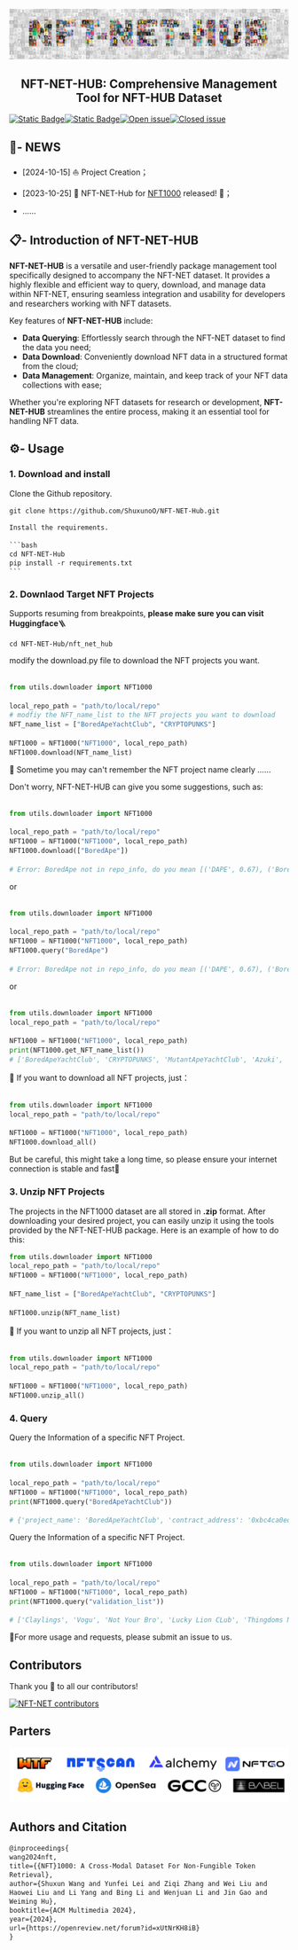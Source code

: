 ![NFT1000](assets/NFT_NET_HUB.png)

## <div align="center">NFT-NET-HUB: Comprehensive Management Tool for NFT-HUB Dataset</div>

[![Static Badge](https://img.shields.io/badge/%F0%9F%A4%97%20Huggingface-NFT%20NET-orange?style=flat&logoColor=%23FFD21E)](https://huggingface.co/datasets/shuxunoo/NFT-Net)[![Static Badge](https://img.shields.io/badge/arXiv-2402.16872%20-B31B1B?style=flat&logo=arxiv&link=https%3A%2F%2Farxiv.org%2Fabs%2F2402.16872)](https://arxiv.org/abs/2402.16872)[![Open issue](https://img.shields.io/github/issues/ShuxunoO/NFT-NET-Hub)](https://github.com/chencn2020/PromptIQA/issues)[![Closed issue](https://img.shields.io/github/issues-closed/chencn2020/PromptIQA)](https://github.com/ShuxunoO/NFT-NET-Hub/issues)



## 🚀- NEWS

- [2024-10-15] ⛵ Project Creation；

- [2023-10-25] 🥳 NFT-NET-Hub for [NFT1000](https://huggingface.co/datasets/shuxunoo/NFT-Net/tree/main/NFT1000) released! 🎉；

- ……



## 📋︎- Introduction of NFT-NET-HUB

**NFT-NET-HUB** is a versatile and user-friendly package management tool specifically designed to accompany the NFT-NET dataset. It provides a highly flexible and efficient way to query, download, and manage data within NFT-NET, ensuring seamless integration and usability for developers and researchers working with NFT datasets.

Key features of **NFT-NET-HUB** include:

- **Data Querying**: Effortlessly search through the NFT-NET dataset to find the data you need;
- **Data Download**: Conveniently download NFT data in a structured format from the cloud;
- **Data Management**: Organize, maintain, and keep track of your NFT data collections with ease;

Whether you're exploring NFT datasets for research or development, **NFT-NET-HUB** streamlines the entire process, making it an essential tool for handling NFT data.



## ⚙- Usage



### 1. Download and install

Clone the Github repository.

   ```git
   git clone https://github.com/ShuxunoO/NFT-NET-Hub.git
   ```

    Install the requirements.
       
    ```bash
    cd NFT-NET-Hub
    pip install -r requirements.txt
    ```



### 2. Downlaod Target NFT Projects

Supports resuming from breakpoints, **please make sure you can visit Huggingface**🪜

```
cd NFT-NET-Hub/nft_net_hub
```

modify the download.py file to download the NFT projects you want.

   ```python
   
   from utils.downloader import NFT1000
   
   local_repo_path = "path/to/local/repo"
   # modfiy the NFT_name_list to the NFT projects you want to download
   NFT_name_list = ["BoredApeYachtClub", "CRYPTOPUNKS"]
   
   NFT1000 = NFT1000("NFT1000", local_repo_path)
   NFT1000.download(NFT_name_list)
   
   ```

   

   🤔 Sometime you may can't remember the NFT project name clearly ……

   Don't worry, NFT-NET-HUB can give you some suggestions, such as:



   ```python
   
   from utils.downloader import NFT1000
   
   local_repo_path = "path/to/local/repo"
   NFT1000 = NFT1000("NFT1000", local_repo_path)
   NFT1000.download(["BoredApe"])
   
   # Error: BoredApe not in repo_info, do you mean [('DAPE', 0.67), ('BoredApeYachtClub', 0.64), ('BoredApeKennelClub', 0.62)]?
   
   ```

   or

   ```python
   
   from utils.downloader import NFT1000
   
   local_repo_path = "path/to/local/repo"
   NFT1000 = NFT1000("NFT1000", local_repo_path)
   NFT1000.query("BoredApe")
   
   # Error: BoredApe not in repo_info, do you mean [('DAPE', 0.67), ('BoredApeYachtClub', 0.64), ('BoredApeKennelClub', 0.62)]?
   
   ```

   or

   ```python
   
   from utils.downloader import NFT1000
   local_repo_path = "path/to/local/repo"
   
   NFT1000 = NFT1000("NFT1000", local_repo_path)
   print(NFT1000.get_NFT_name_list())
   # ['BoredApeYachtClub', 'CRYPTOPUNKS', 'MutantApeYachtClub', 'Azuki', 'CloneX', 'Moonbirds', 'Doodles',……]
   
   ```

   

👋 If you want to download all NFT projects, just：
   ```python
   
   from utils.downloader import NFT1000
   local_repo_path = "path/to/local/repo"
   
   NFT1000 = NFT1000("NFT1000", local_repo_path)
   NFT1000.download_all()
   
   ```

But be careful, this might take a long time, so please ensure your internet connection is stable and fast🚀



### 3. Unzip NFT Projects

The projects in the NFT1000 dataset are all stored in **.zip** format. After downloading your desired project, you can easily unzip it using the tools provided by the NFT-NET-HUB package. Here is an example of how to do this:

```python
from utils.downloader import NFT1000
local_repo_path = "path/to/local/repo"
NFT1000 = NFT1000("NFT1000", local_repo_path)

NFT_name_list = ["BoredApeYachtClub", "CRYPTOPUNKS"]

NFT1000.unzip(NFT_name_list)
```



👋 If you want to unzip all NFT projects, just：

```python

from utils.downloader import NFT1000
local_repo_path = "path/to/local/repo"

NFT1000 = NFT1000("NFT1000", local_repo_path)
NFT1000.unzip_all()

```



### 4. Query

Query the Information of a specific NFT Project.

   ```python
   
   from utils.downloader import NFT1000
   
   local_repo_path = "path/to/local/repo"
   NFT1000 = NFT1000("NFT1000", local_repo_path)
   print(NFT1000.query("BoredApeYachtClub"))
   
   # {'project_name': 'BoredApeYachtClub', 'contract_address': '0xbc4ca0eda7647a8ab7c2061c2e118a18a936f13d', 'total_supply': 10000, 'actual_collected_quantity': 10000, 'description': 'The [Bored Ape Yacht Club](https://boredapeyachtclub.com/) NFTs are a collection of 10,000 unique Bored Ape Non Fungible Tokens. A Bored Ape serves as your access to the Yacht Club, and gives access to many members-only features, the first of which is access to THE BATHROOM, a collaborative graffiti board. BAYC is one of many NFT collections by Yuga Labs and has quickly become a cultural phenomenon. ', 'official_url': 'http://www.boredapeyachtclub.com/', 'opensea_url': 'https://opensea.io/collection/boredapeyachtclub', 'checksum_sha256': 'ea1355ed1644a1c8d23b9cd1e5797570af9594c6a331223ae4f55ae9d13805b2'}
   
   ```



Query the Information of a specific NFT Project.

   ```python
   
   from utils.downloader import NFT1000
   
   local_repo_path = "path/to/local/repo"
   NFT1000 = NFT1000("NFT1000", local_repo_path)
   print(NFT1000.query("validation_list"))
   
   # ['Claylings', 'Vogu', 'Not Your Bro', 'Lucky Lion CLub', 'Thingdoms NFT Official', 'Infinity Frogs', 'Los Muertos', 'Pop Art Cats', 'CryptoZombiez', 'Lonely Frog Lambo Club', 'Untamed Elephants', 'Fluffy Polar Bears', 'Non Fungible Frens', 'MEGAMI', 'TCG World Dragons', 'E_Shell', 'Women Tribe', 'Isekai Meta', 'Alien Frens Evolution', 'CryptoPolz', 'Darkflex', 'LostSoulsSanctuary', 'Little Lemon Friends', 'TheWickedStallions', 'The Chimpsons', 'HAPE EXODUS', 'AlphieWhales', 'Lazy Ape Yacht Club', 'Tropical Turtles', 'Tribe Odyssey', 'OnChainBirds', 'Angry Boars', 'Fishy Fam', 'Angry Ape Army Evolution Collection', 'GOBLIN GRLZ', '0xApes', 'AuctionMintContract', 'Pixelated Llama', 'Rebel Seals', 'Mini Supers', 'mems', 'DIOs Genesis', 'HUGO x IO', 'Goopdoods', 'Bibiz', 'Queens+KingsAvatars', 'The Ninja Hideout', 'illogics', 'FoxFam', 'Crypto Bear Watch Club']
   
   ```



👋For more usage and requests, please submit an issue to us.



## Contributors

Thank you 🙏 to all our contributors!

<a href="https://github.com/ShuxunoO/NFT-Net/graphs/contributors">
<img src="https://contrib.rocks/image?repo=ShuxunoO/NFT-Net" alt="NFT-NET contributors"></a>







## Parters



![Parters](assets/Parter.png)



## Authors and Citation

   ```
@inproceedings{
wang2024nft,
title={{NFT}1000: A Cross-Modal Dataset For Non-Fungible Token Retrieval},
author={Shuxun Wang and Yunfei Lei and Ziqi Zhang and Wei Liu and Haowei Liu and Li Yang and Bing Li and Wenjuan Li and Jin Gao and Weiming Hu},
booktitle={ACM Multimedia 2024},
year={2024},
url={https://openreview.net/forum?id=xUtNrKH8iB}
}

   ```
